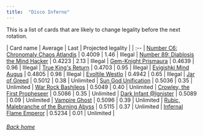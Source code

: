 ```yaml
---
title:  "Disco Inferno"
---
```


This is a list of cards that are likely to change legality before the next rotation.

| Card name | Average | Last | Projected legality |
| :-- |
[Number C6: Chronomaly Chaos Atlandis](https://db.ygoprodeck.com/card/?search=Number%20C6:%20Chronomaly%20Chaos%20Atlandis) | 0.4009 | 1.46 | Illegal |
[Number 89: Diablosis the Mind Hacker](https://db.ygoprodeck.com/card/?search=Number%2089:%20Diablosis%20the%20Mind%20Hacker) | 0.4223 | 2.13 | Illegal |
[Gem-Knight Prismaura](https://db.ygoprodeck.com/card/?search=Gem-Knight%20Prismaura) | 0.4639 | 0.96 | Illegal |
[True King's Return](https://db.ygoprodeck.com/card/?search=True%20King's%20Return) | 0.4703 | 0.95 | Illegal |
[Evigishki Mind Augus](https://db.ygoprodeck.com/card/?search=Evigishki%20Mind%20Augus) | 0.4805 | 0.98 | Illegal |
[Evoltile Westlo](https://db.ygoprodeck.com/card/?search=Evoltile%20Westlo) | 0.4942 | 0.65 | Illegal |
[Jar of Greed](https://db.ygoprodeck.com/card/?search=Jar%20of%20Greed) | 0.5012 | 0.38 | Unlimited |
[Sun God Unification](https://db.ygoprodeck.com/card/?search=Sun%20God%20Unification) | 0.5036 | 0.35 | Unlimited |
[War Rock Bashileos](https://db.ygoprodeck.com/card/?search=War%20Rock%20Bashileos) | 0.5049 | 0.40 | Unlimited |
[Crowley, the First Propheseer](https://db.ygoprodeck.com/card/?search=Crowley,%20the%20First%20Propheseer) | 0.5086 | 0.35 | Unlimited |
[Dark Infant @Ignister](https://db.ygoprodeck.com/card/?search=Dark%20Infant%20@Ignister) | 0.5089 | 0.09 | Unlimited |
[Vampire Ghost](https://db.ygoprodeck.com/card/?search=Vampire%20Ghost) | 0.5096 | 0.39 | Unlimited |
[Rubic, Malebranche of the Burning Abyss](https://db.ygoprodeck.com/card/?search=Rubic,%20Malebranche%20of%20the%20Burning%20Abyss) | 0.5115 | 0.37 | Unlimited |
[Infernal Flame Emperor](https://db.ygoprodeck.com/card/?search=Infernal%20Flame%20Emperor) | 0.5234 | 0.01 | Unlimited |

###### [Back home](index)